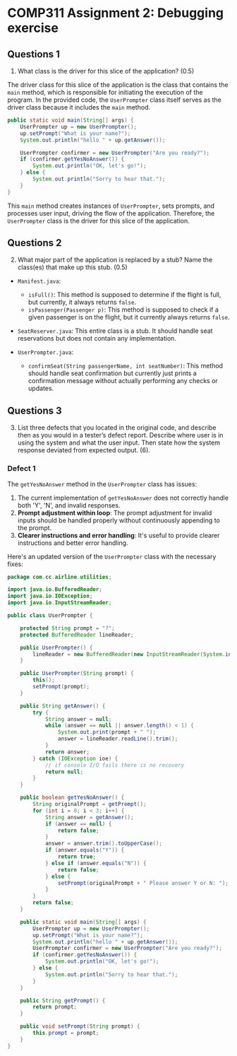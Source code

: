 # COMP311 Assignment 2: Debugging exercise

## Questions 1

1. What class is the driver for this slice of the application? (0.5)

The driver class for this slice of the application is the class that contains the `main` method, which is responsible for initiating the execution of the program. In the provided code, the `UserPrompter` class itself serves as the driver class because it includes the `main` method.

```java
public static void main(String[] args) {
    UserPrompter up = new UserPrompter();
    up.setPrompt("What is your name?");
    System.out.println("hello " + up.getAnswer());

    UserPrompter confirmer = new UserPrompter("Are you ready?");
    if (confirmer.getYesNoAnswer()) {
        System.out.println("OK, let's go!");
    } else {
        System.out.println("Sorry to hear that.");
    }
}
```

This `main` method creates instances of `UserPrompter`, sets prompts, and processes user input, driving the flow of the application. Therefore, the `UserPrompter` class is the driver for this slice of the application.

## Questions 2

2. What major part of the application is replaced by a stub? Name the class(es) that make up this stub.
(0.5)

- `Manifest.java`:
  - `isFull()`: This method is supposed to determine if the flight is full, but currently, it always returns `false`.
  - `isPassenger(Passenger p)`: This method is supposed to check if a given passenger is on the flight, but it currently always returns `false`.

- `SeatReserver.java`: This entire class is a stub. It should handle seat reservations but does not contain any implementation.

- `UserPrompter.java`:
  - `confirmSeat(String passengerName, int seatNumber)`: This method should handle seat confirmation but currently just prints a confirmation message without actually performing any checks or updates.

## Questions 3

3. List three defects that you located in the original code, and describe then as you would in a tester’s
defect report. Describe where user is in using the system and what the user input. Then state how
the system response deviated from expected output. (6).

### Defect 1

The `getYesNoAnswer` method in the `UserPrompter` class has issues:

1. The current implementation of `getYesNoAnswer` does not correctly handle both 'Y', 'N', and invalid responses.
2. **Prompt adjustment within loop**: The prompt adjustment for invalid inputs should be handled properly without continuously appending to the prompt.
3. **Clearer instructions and error handling**: It's useful to provide clearer instructions and better error handling.

Here's an updated version of the `UserPrompter` class with the necessary fixes:

```java
package com.cc.airline.utilities;

import java.io.BufferedReader;
import java.io.IOException;
import java.io.InputStreamReader;

public class UserPrompter {

    protected String prompt = "?";
    protected BufferedReader lineReader;

    public UserPrompter() {
        lineReader = new BufferedReader(new InputStreamReader(System.in));
    }

    public UserPrompter(String prompt) {
        this();
        setPrompt(prompt);
    }

    public String getAnswer() {
        try {
            String answer = null;
            while (answer == null || answer.length() < 1) {
                System.out.print(prompt + " ");
                answer = lineReader.readLine().trim();
            }
            return answer;
        } catch (IOException ioe) {
            // if console I/O fails there is no recovery
            return null;
        }
    }

    public boolean getYesNoAnswer() {
        String originalPrompt = getPrompt();
        for (int i = 0; i < 3; i++) {
            String answer = getAnswer();
            if (answer == null) {
                return false;
            }
            answer = answer.trim().toUpperCase();
            if (answer.equals("Y")) {
                return true;
            } else if (answer.equals("N")) {
                return false;
            } else {
                setPrompt(originalPrompt + " Please answer Y or N: ");
            }
        }
        return false;
    }

    public static void main(String[] args) {
        UserPrompter up = new UserPrompter();
        up.setPrompt("What is your name?");
        System.out.println("hello " + up.getAnswer());
        UserPrompter confirmer = new UserPrompter("Are you ready?");
        if (confirmer.getYesNoAnswer()) {
            System.out.println("OK, let's go!");
        } else {
            System.out.println("Sorry to hear that.");
        }
    }

    public String getPrompt() {
        return prompt;
    }

    public void setPrompt(String prompt) {
        this.prompt = prompt;
    }
}
```
